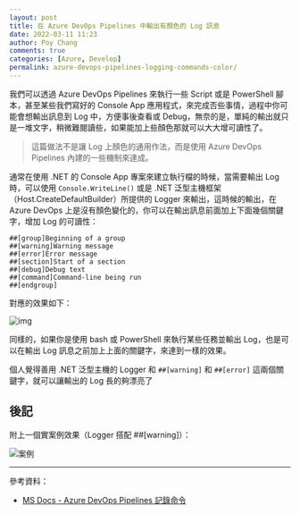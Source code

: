 ```yaml
---
layout: post
title: 在 Azure DevOps Pipelines 中輸出有顏色的 Log 訊息
date: 2022-03-11 11:23
author: Poy Chang
comments: true
categories: [Azure, Develop]
permalink: azure-devops-pipelines-logging-commands-color/
---
```


我們可以透過 Azure DevOps Pipelines 來執行一些 Script 或是 PowerShell 腳本，甚至某些我們寫好的 Console App 應用程式，來完成否些事情，過程中你可能會想輸出訊息到 Log 中，方便事後查看或 Debug，無奈的是，單純的輸出就只是一堆文字，稍微難閱讀些，如果能加上些顏色那就可以大大增可讀性了。

>這篇做法不是讓 Log 上顏色的通用作法，而是使用 Azure DevOps Pipelines 內建的一些機制來達成。

通常在使用 .NET 的 Console App 專案來建立執行檔的時候，當需要輸出 Log 時，可以使用 `Console.WriteLine()` 或是 .NET 泛型主機框架（Host.CreateDefaultBuilder）所提供的 Logger 來輸出，這時候的輸出，在 Azure DevOps 上是沒有顏色變化的，你可以在輸出訊息前面加上下面幾個關鍵字，增加 Log 的可讀性：

```
##[group]Beginning of a group
##[warning]Warning message
##[error]Error message
##[section]Start of a section
##[debug]Debug text
##[command]Command-line being run
##[endgroup]
```

對應的效果如下：

![img](https://i.imgur.com/3ROqNcd.png)

同樣的，如果你是使用 bash 或 PowerShell 來執行某些任務並輸出 Log，也是可以在輸出 Log 訊息之前加上上面的關鍵字，來達到一樣的效果。

個人覺得善用 .NET 泛型主機的 Logger 和 `##[warning]` 和 `##[error]` 這兩個關鍵字，就可以讓輸出的 Log 長的夠漂亮了

## 後記

附上一個實案例效果（Logger 搭配 ##[warning]）：

![案例](https://i.imgur.com/NKo95ew.png)

----------

參考資料：

* [MS Docs - Azure DevOps Pipelines 記錄命令](https://docs.microsoft.com/zh-tw/azure/devops/pipelines/scripts/logging-commands?WT.mc_id=DT-MVP-5003022)
